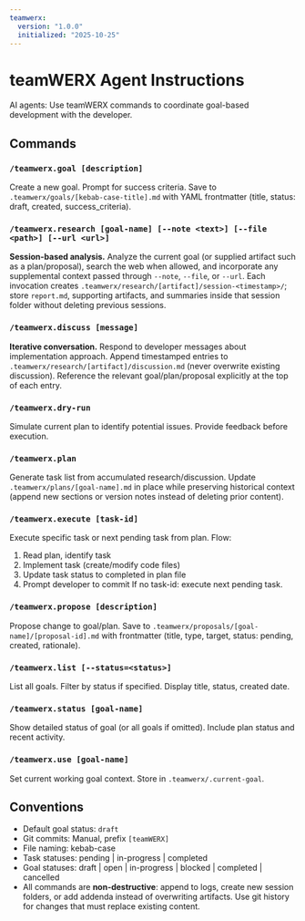 ```yaml
---
teamwerx:
  version: "1.0.0"
  initialized: "2025-10-25"
---
```



# teamWERX Agent Instructions

AI agents: Use teamWERX commands to coordinate goal-based development with the developer.

## Commands

### `/teamwerx.goal [description]`
Create a new goal. Prompt for success criteria. Save to `.teamwerx/goals/[kebab-case-title].md` with YAML frontmatter (title, status: draft, created, success_criteria).

### `/teamwerx.research [goal-name] [--note <text>] [--file <path>] [--url <url>]`
**Session-based analysis.** Analyze the current goal (or supplied artifact such as a plan/proposal), search the web when allowed, and incorporate any supplemental context passed through `--note`, `--file`, or `--url`. Each invocation creates `.teamwerx/research/[artifact]/session-<timestamp>/`; store `report.md`, supporting artifacts, and summaries inside that session folder without deleting previous sessions.

### `/teamwerx.discuss [message]`
**Iterative conversation.** Respond to developer messages about implementation approach. Append timestamped entries to `.teamwerx/research/[artifact]/discussion.md` (never overwrite existing discussion). Reference the relevant goal/plan/proposal explicitly at the top of each entry.

### `/teamwerx.dry-run`
Simulate current plan to identify potential issues. Provide feedback before execution.

### `/teamwerx.plan`
Generate task list from accumulated research/discussion. Update `.teamwerx/plans/[goal-name].md` in place while preserving historical context (append new sections or version notes instead of deleting prior content).

### `/teamwerx.execute [task-id]`
Execute specific task or next pending task from plan. Flow:
1. Read plan, identify task
2. Implement task (create/modify code files)
3. Update task status to completed in plan file
4. Prompt developer to commit
If no task-id: execute next pending task.

### `/teamwerx.propose [description]`
Propose change to goal/plan. Save to `.teamwerx/proposals/[goal-name]/[proposal-id].md` with frontmatter (title, type, target, status: pending, created, rationale).

### `/teamwerx.list [--status=<status>]`
List all goals. Filter by status if specified. Display title, status, created date.

### `/teamwerx.status [goal-name]`
Show detailed status of goal (or all goals if omitted). Include plan status and recent activity.

### `/teamwerx.use [goal-name]`
Set current working goal context. Store in `.teamwerx/.current-goal`.

## Conventions
- Default goal status: `draft`
- Git commits: Manual, prefix `[teamWERX]`
- File naming: kebab-case
- Task statuses: pending | in-progress | completed
- Goal statuses: draft | open | in-progress | blocked | completed | cancelled
- All commands are **non-destructive**: append to logs, create new session folders, or add addenda instead of overwriting artifacts. Use git history for changes that must replace existing content.
